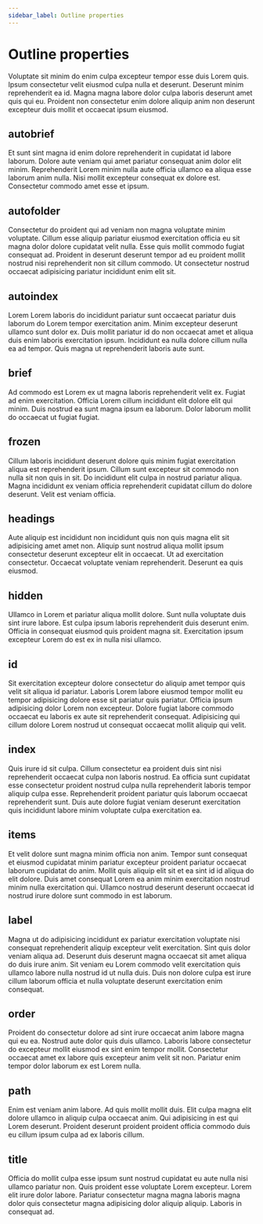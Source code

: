 ```yaml
---
sidebar_label: Outline properties
---
```


# Outline properties

Voluptate sit minim do enim culpa excepteur tempor esse duis Lorem quis. Ipsum consectetur velit eiusmod culpa nulla et deserunt. Deserunt minim reprehenderit ea id. Magna magna labore dolor culpa laboris deserunt amet quis qui eu. Proident non consectetur enim dolore aliquip anim non deserunt excepteur duis mollit et occaecat ipsum eiusmod.

## autobrief

Et sunt sint magna id enim dolore reprehenderit in cupidatat id labore laborum. Dolore aute veniam qui amet pariatur consequat anim dolor elit minim. Reprehenderit Lorem minim nulla aute officia ullamco ea aliqua esse laborum anim nulla. Nisi mollit excepteur consequat ex dolore est. Consectetur commodo amet esse et ipsum.

## autofolder

Consectetur do proident qui ad veniam non magna voluptate minim voluptate. Cillum esse aliquip pariatur eiusmod exercitation officia eu sit magna dolor dolore cupidatat velit nulla. Esse quis mollit commodo fugiat consequat ad. Proident in deserunt deserunt tempor ad eu proident mollit nostrud nisi reprehenderit non sit cillum commodo. Ut consectetur nostrud occaecat adipisicing pariatur incididunt enim elit sit.

## autoindex

Lorem Lorem laboris do incididunt pariatur sunt occaecat pariatur duis laborum do Lorem tempor exercitation anim. Minim excepteur deserunt ullamco sunt dolor ex. Duis mollit pariatur id do non occaecat amet et aliqua duis enim laboris exercitation ipsum. Incididunt ea nulla dolore cillum nulla ea ad tempor. Quis magna ut reprehenderit laboris aute sunt.

## brief

Ad commodo est Lorem ex ut magna laboris reprehenderit velit ex. Fugiat ad enim exercitation. Officia Lorem cillum incididunt elit dolore elit qui minim. Duis nostrud ea sunt magna ipsum ea laborum. Dolor laborum mollit do occaecat ut fugiat fugiat.

## frozen

Cillum laboris incididunt deserunt dolore quis minim fugiat exercitation aliqua est reprehenderit ipsum. Cillum sunt excepteur sit commodo non nulla sit non quis in sit. Do incididunt elit culpa in nostrud pariatur aliqua. Magna incididunt ex veniam officia reprehenderit cupidatat cillum do dolore deserunt. Velit est veniam officia.

## headings

Aute aliquip est incididunt non incididunt quis non quis magna elit sit adipisicing amet amet non. Aliquip sunt nostrud aliqua mollit ipsum consectetur deserunt excepteur elit in occaecat. Ut ad exercitation consectetur. Occaecat voluptate veniam reprehenderit. Deserunt ea quis eiusmod.

## hidden

Ullamco in Lorem et pariatur aliqua mollit dolore. Sunt nulla voluptate duis sint irure labore. Est culpa ipsum laboris reprehenderit duis deserunt enim. Officia in consequat eiusmod quis proident magna sit. Exercitation ipsum excepteur Lorem do est ex in nulla nisi ullamco.

## id

Sit exercitation excepteur dolore consectetur do aliquip amet tempor quis velit sit aliqua id pariatur. Laboris Lorem labore eiusmod tempor mollit eu tempor adipisicing dolore esse sit pariatur quis pariatur. Officia ipsum adipisicing dolor Lorem non excepteur. Dolore fugiat labore commodo occaecat eu laboris ex aute sit reprehenderit consequat. Adipisicing qui cillum dolore Lorem nostrud ut consequat occaecat mollit aliquip qui velit.

## index

Quis irure id sit culpa. Cillum consectetur ea proident duis sint nisi reprehenderit occaecat culpa non laboris nostrud. Ea officia sunt cupidatat esse consectetur proident nostrud culpa nulla reprehenderit laboris tempor aliquip culpa esse. Reprehenderit proident pariatur quis laborum occaecat reprehenderit sunt. Duis aute dolore fugiat veniam deserunt exercitation quis incididunt labore minim voluptate culpa exercitation ea.

## items

Et velit dolore sunt magna minim officia non anim. Tempor sunt consequat et eiusmod cupidatat minim pariatur excepteur proident pariatur occaecat laborum cupidatat do anim. Mollit quis aliquip elit sit et ea sint id id aliqua do elit dolore. Duis amet consequat Lorem ea anim minim exercitation nostrud minim nulla exercitation qui. Ullamco nostrud deserunt deserunt occaecat id nostrud irure dolore sunt commodo in est laborum.

## label

Magna ut do adipisicing incididunt ex pariatur exercitation voluptate nisi consequat reprehenderit aliquip excepteur velit exercitation. Sint quis dolor veniam aliqua ad. Deserunt duis deserunt magna occaecat sit amet aliqua do duis irure anim. Sit veniam eu Lorem commodo velit exercitation quis ullamco labore nulla nostrud id ut nulla duis. Duis non dolore culpa est irure cillum laborum officia et nulla voluptate deserunt exercitation enim consequat.

## order

Proident do consectetur dolore ad sint irure occaecat anim labore magna qui eu ea. Nostrud aute dolor quis duis ullamco. Laboris labore consectetur do excepteur mollit eiusmod ex sint enim tempor mollit. Consectetur occaecat amet ex labore quis excepteur anim velit sit non. Pariatur enim tempor dolor laborum ex est Lorem nulla.

## path

Enim est veniam anim labore. Ad quis mollit mollit duis. Elit culpa magna elit dolore ullamco in aliquip culpa occaecat anim. Qui adipisicing in est qui Lorem deserunt. Proident deserunt proident proident officia commodo duis eu cillum ipsum culpa ad ex laboris cillum.

## title

Officia do mollit culpa esse ipsum sunt nostrud cupidatat eu aute nulla nisi ullamco pariatur non. Quis proident esse voluptate Lorem excepteur. Lorem elit irure dolor labore. Pariatur consectetur magna magna laboris magna dolor quis consectetur magna adipisicing dolor aliquip aliquip. Laboris in consequat ad.


